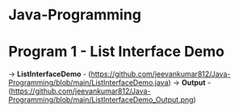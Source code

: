 # Java-Programming

# Program 1 - List Interface Demo
-> **ListInterfaceDemo** - (https://github.com/jeevankumar812/Java-Programming/blob/main/ListInterfaceDemo.java)  -> **Output** - (https://github.com/jeevankumar812/Java-Programming/blob/main/ListInterfaceDemo_Output.png)

